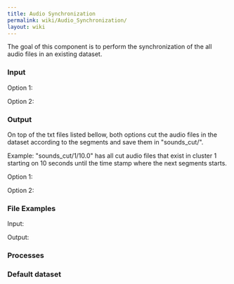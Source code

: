 ```yaml
---
title: Audio Synchronization
permalink: wiki/Audio_Synchronization/
layout: wiki
---
```


The goal of this component is to perform the synchronization of the all
audio files in an existing dataset.

### Input

Option 1:

Option 2:

### Output

On top of the txt files listed bellow, both options cut the audio files
in the dataset according to the segments and save them in
"sounds\_cut/".

Example: "sounds\_cut/1/10.0" has all cut audio files that exist in
cluster 1 starting on 10 seconds until the time stamp where the next
segments starts.

Option 1:

Option 2:

### File Examples

Input:

Output:

### Processes

### Default dataset
